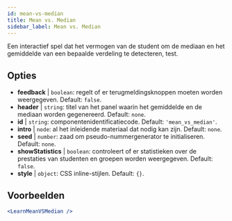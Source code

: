 ```yaml
---
id: mean-vs-median
title: Mean vs. Median
sidebar_label: Mean vs. Median
---
```


Een interactief spel dat het vermogen van de student om de mediaan en het gemiddelde van een bepaalde verdeling te detecteren, test.

## Opties

* __feedback__ | `boolean`: regelt of er terugmeldingsknoppen moeten worden weergegeven. Default: `false`.
* __header__ | `string`: titel van het panel waarin het gemiddelde en de mediaan worden gegenereerd. Default: `none`.
* __id__ | `string`: componentenidentificatiecode. Default: `'mean_vs_median'`.
* __intro__ | `node`: al het inleidende materiaal dat nodig kan zijn. Default: `none`.
* __seed__ | `number`: zaad om pseudo-nummergenerator te initialiseren. Default: `none`.
* __showStatistics__ | `boolean`: controleert of er statistieken over de prestaties van studenten en groepen worden weergegeven. Default: `false`.
* __style__ | `object`: CSS inline-stijlen. Default: `{}`.


## Voorbeelden

```jsx live
<LearnMeanVSMedian />
```

